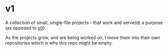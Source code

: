 # v1
A collection of small, single-file projects - that work and serve(d) a purpose (as opposed to [v0](https://github.com/LW2904/v0)).

As the projects grow, and are being worked on, I move them into their own repositories which is why this repo might be empty.
